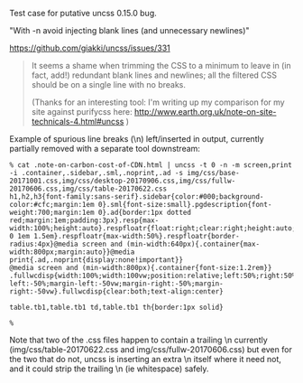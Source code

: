 Test case for putative uncss 0.15.0 bug.

"With -n avoid injecting blank lines (and unnecessary newlines)"

https://github.com/giakki/uncss/issues/331

> It seems a shame when trimming the CSS to a minimum to leave in (in fact, add!) redundant blank lines and newlines; all the filtered CSS should be on a single line with no breaks.
> 
> (Thanks for an interesting tool: I'm writing up my comparison for my site against purifycss here: http://www.earth.org.uk/note-on-site-technicals-4.html#uncss )


Example of spurious line breaks (\n) left/inserted in output,
currently partially removed with a separate tool downstream:

    % cat .note-on-carbon-cost-of-CDN.html | uncss -t 0 -n -m screen,print -i .container,.sidebar,.sml,.noprint,.ad -s img/css/base-20171001.css,img/css/desktop-20170906.css,img/css/fullw-20170606.css,img/css/table-20170622.css
    h1,h2,h3{font-family:sans-serif}.sidebar{color:#000;background-color:#cfc;margin:1em 0}.sml{font-size:small}.pgdescription{font-weight:700;margin:1em 0}.ad{border:1px dotted red;margin:1em;padding:3px}.resp{max-width:100%;height:auto}.respfloatr{float:right;clear:right;height:auto;margin:1em 0 1em 1.5em}.respfloatr{max-width:50%}.respfloatr{border-radius:4px}@media screen and (min-width:640px){.container{max-width:800px;margin:auto}}@media print{.ad,.noprint{display:none!important}} 
    @media screen and (min-width:800px){.container{font-size:1.2rem}} 
    .fullwcdisp{width:100%;width:100vw;position:relative;left:50%;right:50%;margin-left:-50%;margin-left:-50vw;margin-right:-50%;margin-right:-50vw}.fullwcdisp{clear:both;text-align:center}
 
    table.tb1,table.tb1 td,table.tb1 th{border:1px solid}

    %

Note that two of the .css files happen to contain a trailing \n currently
(img/css/table-20170622.css and img/css/fullw-20170606.css)
but even for the two that do not, uncss is inserting an extra \n itself
where it need not, and it could strip the trailing \n (ie whitespace) safely.